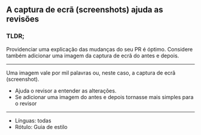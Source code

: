 ## A captura de ecrã (screenshots) ajuda as revisões

### TLDR;

Providenciar uma explicação das mudanças do seu PR é óptimo. Considere também adicionar uma imagem da captura de ecrã do antes e depois.

---

Uma imagem vale por mil palavras ou, neste caso, a captura de ecrã (screenshot).

- Ajuda o revisor a entender as alterações.
- Se adicionar uma imagem do antes e depois tornasse mais simples para o revisor

---

- Línguas: todas
- Rótulo: Guia de estilo
